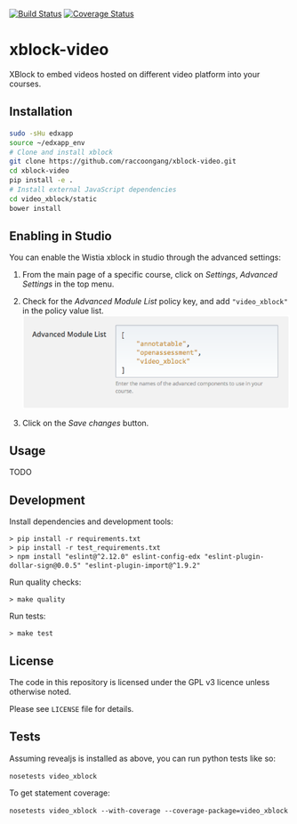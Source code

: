[![Build Status](https://travis-ci.org/raccoongang/xblock-video.svg?branch=dev)](https://travis-ci.org/raccoongang/xblock-video)
[![Coverage Status](https://coveralls.io/repos/github/raccoongang/xblock-video/badge.svg?branch=dev)](https://coveralls.io/github/raccoongang/xblock-video?branch=dev)

# xblock-video
XBlock to embed videos hosted on different video platform into your courses.

## Installation

```bash
sudo -sHu edxapp
source ~/edxapp_env
# Clone and install xblock
git clone https://github.com/raccoongang/xblock-video.git
cd xblock-video
pip install -e .
# Install external JavaScript dependencies
cd video_xblock/static
bower install
```

## Enabling in Studio
You can enable the Wistia xblock in studio through the advanced
settings:

1. From the main page of a specific course, click on *Settings*,
   *Advanced Settings* in the top menu.
1. Check for the *Advanced Module List* policy key, and add
   `"video_xblock"` in the policy value list.
   ![Advanced Module List](doc/img/advanced_settings.png)

1. Click on the *Save changes* button.

## Usage

TODO

## Development

Install dependencies and development tools:
```shell
> pip install -r requirements.txt
> pip install -r test_requirements.txt
> npm install "eslint@^2.12.0" eslint-config-edx "eslint-plugin-dollar-sign@0.0.5" "eslint-plugin-import@^1.9.2"
```

Run quality checks:
```shell
> make quality
```
Run tests:
```shell
> make test
```

## License

The code in this repository is licensed under the GPL v3 licence unless otherwise noted.

Please see `LICENSE` file for details.


## Tests

Assuming revealjs is installed as above, you can run python tests like so:

```nosetests video_xblock```

To get statement coverage:

```nosetests video_xblock --with-coverage --coverage-package=video_xblock```


